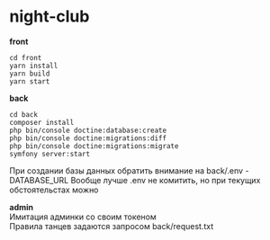 # night-club

**front**
```
cd front
yarn install
yarn build
yarn start
```

**back**
```
cd back
composer install
php bin/console doctine:database:create
php bin/console doctine:migrations:diff
php bin/console doctine:migrations:migrate
symfony server:start
```

При создании базы данных обратить внимание на back/.env - DATABASE_URL
Вообще лучше .env не комитить, но при текущих обстоятельстах можно

**admin**  
Имитация админки со своим токеном  
Правила танцев задаются запросом back/request.txt
